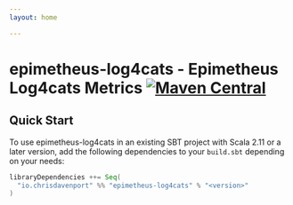 ```yaml
---
layout: home

---
```


# epimetheus-log4cats - Epimetheus Log4cats Metrics [![Maven Central](https://maven-badges.herokuapp.com/maven-central/io.chrisdavenport/epimetheus-log4cats_2.12/badge.svg)](https://maven-badges.herokuapp.com/maven-central/io.chrisdavenport/epimetheus-log4cats_2.12)

## Quick Start

To use epimetheus-log4cats in an existing SBT project with Scala 2.11 or a later version, add the following dependencies to your
`build.sbt` depending on your needs:

```scala
libraryDependencies ++= Seq(
  "io.chrisdavenport" %% "epimetheus-log4cats" % "<version>"
)
```